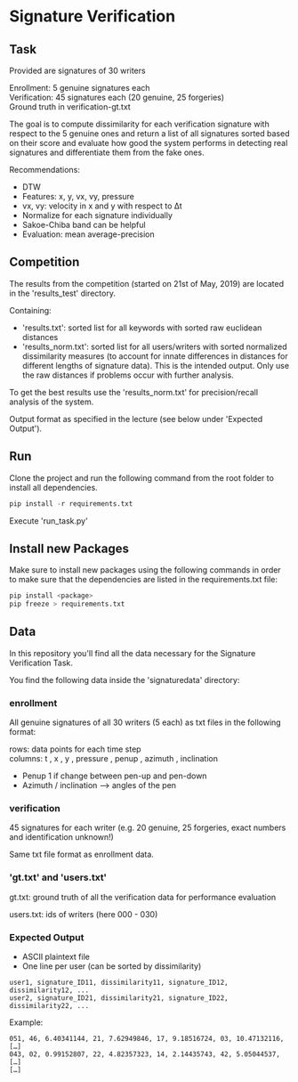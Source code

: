 # Signature Verification

## Task ##
Provided are signatures of 30 writers

Enrollment: 5 genuine signatures each<br>
Verification: 45 signatures each (20 genuine, 25 forgeries)<br>
Ground truth in verification-gt.txt

The goal is to compute dissimilarity for each verification signature
with respect to the 5 genuine ones and return a list of all signatures
sorted based on their score and evaluate how good the system performs
in detecting real signatures and differentiate them from the fake ones.

Recommendations:
- DTW
- Features: x, y, vx, vy, pressure
- vx, vy: velocity in x and y with respect to Δt
- Normalize for each signature individually
- Sakoe-Chiba band can be helpful
- Evaluation: mean average-precision

## Competition ##
The results from the competition (started on 21st of May, 2019) are located in the 'results_test' directory.

Containing:
- 'results.txt': sorted list for all keywords with sorted raw euclidean distances
- 'results_norm.txt': sorted list for all users/writers with sorted normalized dissimilarity measures (to account for innate differences in distances for different lengths of signature data). This is the intended output. Only use the raw distances if problems occur with further analysis.

To get the best results use the 'results_norm.txt' for precision/recall analysis of the system.

Output format as specified in the lecture (see below under 'Expected Output').

## Run ##
Clone the project and run the following command from the root folder to install all dependencies.

```python
pip install -r requirements.txt
```

Execute 'run_task.py'

## Install new Packages ##
Make sure to install new packages using the following commands in order to make sure that the
dependencies are listed in the requirements.txt file:

```python
pip install <package> 
pip freeze > requirements.txt
```

## Data ##

In this repository you'll find all the data necessary for the Signature Verification Task.

You find the following data inside the 'signaturedata' directory:

### enrollment ###

All genuine signatures of all 30 writers (5 each) as txt files in the following format:

rows: data points for each time step<br>
columns: t , x , y , pressure , penup , azimuth , inclination

- Penup 1 if change between pen-up and pen-down
- Azimuth / inclination --> angles of the pen

### verification ###

45 signatures for each writer (e.g. 20 genuine, 25 forgeries,
exact numbers and identification unknown!)

Same txt file format as enrollment data.

### 'gt.txt' and 'users.txt'

gt.txt: ground truth of all the verification data for performance evaluation

users.txt: ids of writers (here 000 - 030)

### Expected Output

- ASCII plaintext file
- One line per user (can be sorted by dissimilarity)

```
user1, signature_ID11, dissimilarity11, signature_ID12, dissimilarity12, ...
user2, signature_ID21, dissimilarity21, signature_ID22, dissimilarity22, ...
```

Example:

```
051, 46, 6.40341144, 21, 7.62949846, 17, 9.18516724, 03, 10.47132116, […]
043, 02, 0.99152807, 22, 4.82357323, 14, 2.14435743, 42, 5.05044537, […]
[…]
```
